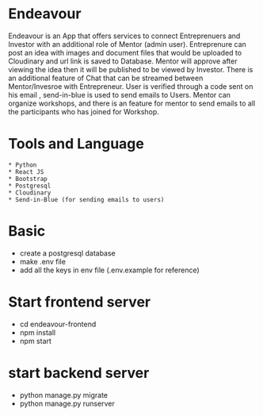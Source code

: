 # Endeavour
Endeavour is an App that offers services to connect Entreprenuers and Investor with an additional role of Mentor (admin user). Entreprenure can post an idea with images and document files that would be uploaded to Cloudinary and url link is saved to Database. Mentor will approve after viewing the idea then it will be published to be viewed by Investor. There is an additional feature of Chat that can be streamed between Mentor/Invesroe with Entrepreneur. User is verified through a code sent on his email , send-in-blue is used to send emails to Users. Mentor can organize workshops, and there is an feature for mentor to send emails to all the participants who has joined for Workshop.

# Tools and Language
```
* Python
* React JS
* Bootstrap
* Postgresql
* Cloudinary
* Send-in-Blue (for sending emails to users)
```
# Basic
* create a postgresql database
* make .env file
* add all the keys in env file (.env.example for reference)


# Start frontend server
* cd endeavour-frontend
* npm install
* npm start

# start backend server
* python manage.py migrate
* python manage.py runserver